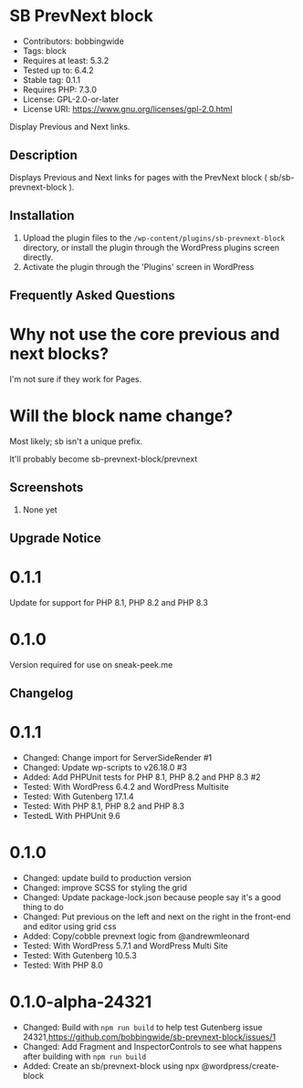 # SB PrevNext block 
* Contributors:      bobbingwide
* Tags:              block
* Requires at least: 5.3.2
* Tested up to:      6.4.2
* Stable tag:        0.1.1
* Requires PHP:      7.3.0
* License:           GPL-2.0-or-later
* License URI:       https://www.gnu.org/licenses/gpl-2.0.html

Display Previous and Next links.

## Description 
Displays Previous and Next links for pages with the PrevNext block ( sb/sb-prevnext-block ).

## Installation 

1. Upload the plugin files to the `/wp-content/plugins/sb-prevnext-block` directory, or install the plugin through the WordPress plugins screen directly.
1. Activate the plugin through the 'Plugins' screen in WordPress


## Frequently Asked Questions 

# Why not use the core previous and next blocks? 

I'm not sure if they work for Pages.

# Will the block name change? 
Most likely; sb isn't a unique prefix.

It'll probably become sb-prevnext-block/prevnext


## Screenshots 

1. None yet

## Upgrade Notice 
# 0.1.1 
Update for support for PHP 8.1, PHP 8.2 and PHP 8.3

# 0.1.0 
Version required for use on sneak-peek.me


## Changelog 
# 0.1.1 
* Changed: Change import for ServerSideRender #1
* Changed: Update wp-scripts to v26.18.0 #3
* Added: Add PHPUnit tests for PHP 8.1, PHP 8.2 and PHP 8.3 #2
* Tested: With WordPress 6.4.2 and WordPress Multisite
* Tested: With Gutenberg 17.1.4
* Tested: With PHP 8.1, PHP 8.2 and PHP 8.3
* TestedL With PHPUnit 9.6


# 0.1.0 
* Changed: update build to production version
* Changed: improve SCSS for styling the grid
* Changed: Update package-lock.json because people say it's a good thing to do
* Changed: Put previous on the left and next on the right in the front-end and editor using grid css
* Added: Copy/cobble prevnext logic from @andrewmleonard
* Tested: With WordPress 5.7.1 and WordPress Multi Site
* Tested: With Gutenberg 10.5.3
* Tested: With PHP 8.0

# 0.1.0-alpha-24321 
* Changed: Build with `npm run build` to help test Gutenberg issue 24321,https://github.com/bobbingwide/sb-prevnext-block/issues/1
* Changed: Add Fragment and InspectorControls to see what happens after building with `npm run build`
* Added: Create an sb/prevnext-block using npx @wordpress/create-block
